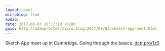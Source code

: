 ```yaml
---
layout: post
microblog: true
audio: 
date: 2017-08-03 18:17:18 +0100
guid: http://adamprocter.micro.blog/2017/08/03/sketch-app-meet.html
---
```

Sketch App meet up in Cambridge. Going through the basics. [dctr.pro/1z0](http://dctr.pro/1z0)
